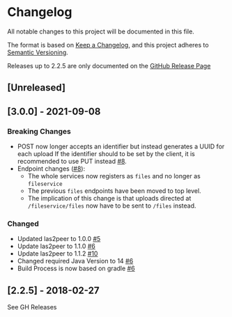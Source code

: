 # Changelog

All notable changes to this project will be documented in this file.

The format is based on [Keep a Changelog](https://keepachangelog.com/en/1.0.0/), and this project adheres
to [Semantic Versioning](https://semver.org/spec/v2.0.0.html).

Releases up to 2.2.5 are only documented on
the [GitHub Release Page](https://github.com/rwth-acis/las2peer-FileService/releases)

## [Unreleased]

## [3.0.0] - 2021-09-08
### Breaking Changes

- POST now longer accepts an identifier but instead generates a UUID for each upload
  If the identifier should to be set by the client, it is recommended to use PUT instead [#8](https://github.com/rwth-acis/las2peer-FileService/pull/8).
- Endpoint changes ([#8](https://github.com/rwth-acis/las2peer-FileService/pull/8)):
    - The whole services now registers as `files` and no longer as `fileservice`
    - The previous `files` endpoints have been moved to top level.
    - The implication of this change is that uploads directed at `/fileservice/files` now have to be sent to `/files` instead.

### Changed

- Updated las2peer to 1.0.0 [#5](https://github.com/rwth-acis/las2peer-FileService/pull/5)
- Update las2peer to 1.1.0 [#6](https://github.com/rwth-acis/las2peer-FileService/pull/6)
- Update las2peer to 1.1.2 [#10](https://github.com/rwth-acis/las2peer-FileService/pull/10)
- Changed required Java Version to 14 [#6](https://github.com/rwth-acis/las2peer-FileService/pull/6)
- Build Process is now based on gradle [#6](https://github.com/rwth-acis/las2peer-FileService/pull/6)

## [2.2.5] - 2018-02-27

See GH Releases

